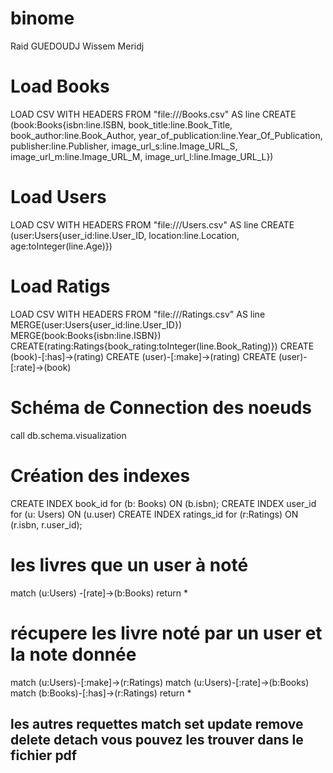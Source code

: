 # binome 

Raid GUEDOUDJ
Wissem Meridj

# Load Books

LOAD CSV WITH HEADERS FROM "file:///Books.csv" AS line CREATE (book:Books{isbn:line.ISBN, book_title:line.Book_Title, book_author:line.Book_Author, year_of_publication:line.Year_Of_Publication, publisher:line.Publisher, image_url_s:line.Image_URL_S, image_url_m:line.Image_URL_M, image_url_l:line.Image_URL_L})


# Load Users
LOAD CSV WITH HEADERS FROM "file:///Users.csv" AS line CREATE (user:Users{user_id:line.User_ID, location:line.Location, age:toInteger(line.Age)})

# Load Ratigs
LOAD CSV WITH HEADERS FROM "file:///Ratings.csv" AS line MERGE(user:Users{user_id:line.User_ID})  MERGE(book:Books{isbn:line.ISBN})  CREATE(rating:Ratings{book_rating:toInteger(line.Book_Rating)})
CREATE (book)-[:has]->(rating)
CREATE (user)-[:make]->(rating)
CREATE (user)-[:rate]->(book)


# Schéma de Connection des noeuds
call db.schema.visualization

# Création des indexes

CREATE INDEX book_id for (b: Books) ON (b.isbn);
CREATE INDEX user_id for (u: Users) ON (u.user)
CREATE INDEX ratings_id for (r:Ratings) ON (r.isbn, r.user_id);


# les livres que un user à noté
match (u:Users) -[rate]->(b:Books) return *

# récupere les livre noté par un user et la note donnée
match (u:Users)-[:make]->(r:Ratings) match (u:Users)-[:rate]->(b:Books) match (b:Books)-[:has]->(r:Ratings) return *


## les autres requettes match set update remove delete detach vous pouvez les trouver dans le fichier pdf